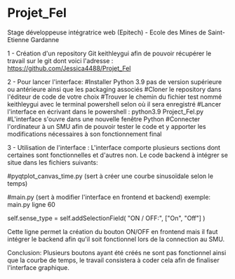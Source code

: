 # Projet_Fel
Stage développeuse intégratrice web (Epitech) - Ecole des Mines de Saint-Etienne Gardanne

1 - Création d'un repository Git keithleygui afin de pouvoir récupérer le travail sur le git dont voici l'adresse : https://github.com/Jessica4488/Projet_Fel

2 - Pour lancer l'interface:
#Installer Python 3.9 pas de version supérieure ou antérieure ainsi que les packaging associés
#Cloner le repository dans l'éditeur de code de votre choix 
#Trouver le chemin du fichier test nommé keithleygui avec le terminal powershell selon où il sera enregistré
#Lancer l'interface en écrivant dans le powershell : python3.9 Project_Fel.py
#L'interface s'ouvre dans une nouvelle fenêtre Python
#Connecter l'ordinateur à un SMU afin de pouvoir tester le code et y apporter les modifications nécessaires à son fonctionnement final

3 - Utilisation de l'interface :
L'interface comporte plusieurs sections dont certaines sont fonctionnelles et d'autres non.
Le code backend à intégrer se situe dans les fichiers suivants:

#pyqtplot_canvas_time.py (sert à créer une courbe sinusoïdale selon le temps)

#main.py (sert à modifier l'interface en frontend et backend)
exemple: main.py ligne 60

self.sense_type = self.addSelectionField(
            "ON / OFF:", ["On", "Off"]
        )

Cette ligne permet la création du bouton ON/OFF en frontend mais il faut intégrer le backend afin qu'il soit fonctionnel lors de la connection au SMU.

Conclusion:
Plusieurs boutons ayant été créés ne sont pas fonctionnel ainsi que la courbe de temps, le travail consistera à coder cela afin de finaliser l'interface graphique.

